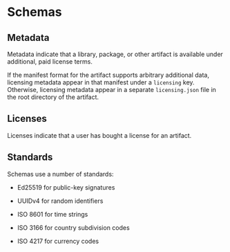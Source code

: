 # Schemas

## Metadata

Metadata indicate that a library, package, or other artifact is available under additional, paid license terms.

If the manifest format for the artifact supports arbitrary additional data, licensing metadata appear in that manifest under a `licensing` key.  Otherwise, licensing metadata appear in a separate `licensing.json` file in the root directory of the artifact.

## Licenses

Licenses indicate that a user has bought a license for an artifact.

## Standards

Schemas use a number of standards:

- Ed25519 for public-key signatures

- UUIDv4 for random identifiers

- ISO 8601 for time strings

- ISO 3166 for country subdivision codes

- ISO 4217 for currency codes
